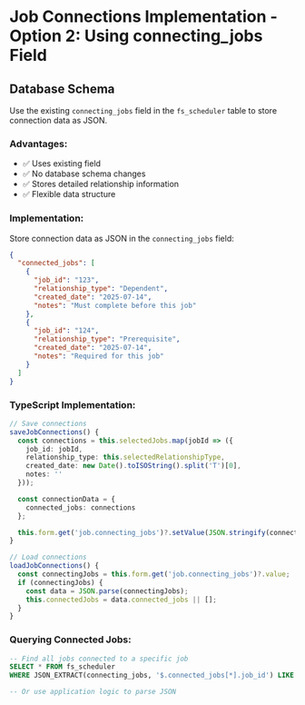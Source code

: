 # Job Connections Implementation - Option 2: Using connecting_jobs Field

## Database Schema
Use the existing `connecting_jobs` field in the `fs_scheduler` table to store connection data as JSON.

### Advantages:
- ✅ Uses existing field
- ✅ No database schema changes
- ✅ Stores detailed relationship information
- ✅ Flexible data structure

### Implementation:
Store connection data as JSON in the `connecting_jobs` field:

```json
{
  "connected_jobs": [
    {
      "job_id": "123",
      "relationship_type": "Dependent",
      "created_date": "2025-07-14",
      "notes": "Must complete before this job"
    },
    {
      "job_id": "124", 
      "relationship_type": "Prerequisite",
      "created_date": "2025-07-14",
      "notes": "Required for this job"
    }
  ]
}
```

### TypeScript Implementation:
```typescript
// Save connections
saveJobConnections() {
  const connections = this.selectedJobs.map(jobId => ({
    job_id: jobId,
    relationship_type: this.selectedRelationshipType,
    created_date: new Date().toISOString().split('T')[0],
    notes: ''
  }));

  const connectionData = {
    connected_jobs: connections
  };

  this.form.get('job.connecting_jobs')?.setValue(JSON.stringify(connectionData));
}

// Load connections
loadJobConnections() {
  const connectingJobs = this.form.get('job.connecting_jobs')?.value;
  if (connectingJobs) {
    const data = JSON.parse(connectingJobs);
    this.connectedJobs = data.connected_jobs || [];
  }
}
```

### Querying Connected Jobs:
```sql
-- Find all jobs connected to a specific job
SELECT * FROM fs_scheduler 
WHERE JSON_EXTRACT(connecting_jobs, '$.connected_jobs[*].job_id') LIKE '%123%';

-- Or use application logic to parse JSON
```
